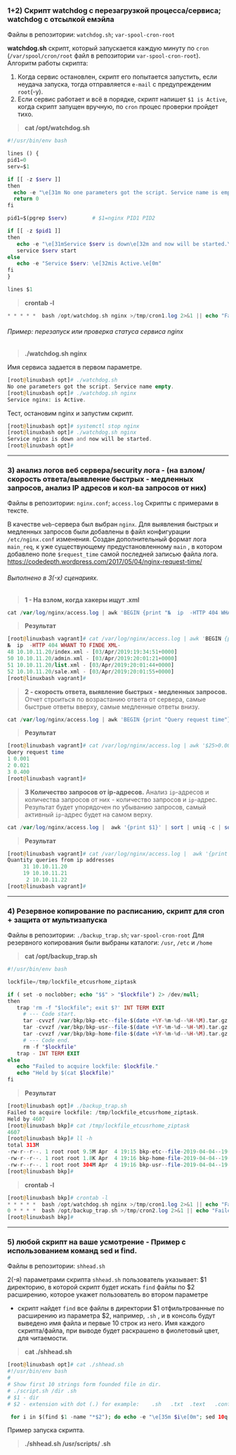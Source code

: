 ### 1+2) Скрипт watchdog с перезагрузкой процесса/сервиса; watchdog с отсылкой емэйла
Файлы в репозитории: `watchdog.sh`; `var-spool-cron-root`

**watchdog.sh** скрипт, который запускается каждую минуту по `cron` (`/var/spool/cron/root` файл в репозитории `var-spool-cron-root`).
Алгоритм работы скрипта:
1) Когда сервис остановлен, скрипт его попытается запустить, если неудача запуска, тогда отправляется `e-mail` с предупрежденим `root`(-у).
2) Если сервис работает и всё в порядке, скрипт напишет `$1 is Active`, когда скрипт запущен вручную, по `cron` процес проверки пройдет тихо.

> **cat /opt/watchdog.sh**
```php
#!/usr/bin/env bash  

lines () {
pid1=0
serv=$1

if [[ -z $serv ]]
then
  echo -e "\e[31m No one parameters got the script. Service name is empty.\e[0m"
  return 0
fi

pid1=$(pgrep $serv)        # $1=nginx PID1 PID2

if [[ -z $pid1 ]]
then
   echo -e "\e[31mService $serv is down\e[32m and now will be started.\e[0m"
   service $serv start
else
   echo -e "Service $serv: \e[32mis Active.\e[0m"
fi
}

lines $1
```
> **crontab -l**
```php
* * * * *  bash /opt/watchdog.sh nginx >/tmp/cron1.log 2>&1 || echo "Failed" | mail -s "nginx doesnt work" root
```

###### Пример: перезапуск или проверка статуса сервиса nginx

> **./watchdog.sh nginx**

Имя сервиса задается в первом параметре.
```php
[root@linuxbash opt]# ./watchdog.sh
No one parameters got the script. Service name empty.
[root@linuxbash opt]# ./watchdog.sh nginx
Service nginx: is Active.
```
Тест, остановим nginx и запустим скрипт.
```php
[root@linuxbash opt]# systemctl stop nginx
[root@linuxbash opt]# ./watchdog.sh nginx
Service nginx is down and now will be started.
[root@linuxbash opt]#
```


---

### 3) анализ логов веб сервера/security лога - (на взлом/скорость ответа/выявление быстрых - медленных запросов, анализ IP адресов и кол-ва запросов от них)
Файлы в репозитории: `nginx.conf`; `access.log`
Скрипты с примерами в тексте.

В качестве `web`-сервера был выбран `nginx`.
Для выявления быстрых и медленных запросов были добавлены в файл конфигурации `/etc/nginx.conf` изменения. Создан дополнительный формат лога `main_req`, к уже существующему предустановленному `main` , в котором добавлено поле `$request_time` самой последней записью файла лога.
https://codedepth.wordpress.com/2017/05/04/nginx-request-time/

###### Выполнено в 3(-х) сценариях.
> **1 - На взлом, когда хакеры ищут .xml**

```php
cat /var/log/nginx/access.log | awk 'BEGIN {print "№  ip  -HTTP 404 WHANT TO FINDE XML-"} $9==404 && index($7,".xml")>0{print NR " " $1$7 " - " $4$5}'
```
> **Результат**
```php
[root@linuxbash vagrant]# cat /var/log/nginx/access.log | awk 'BEGIN {print "№  ip  -HTTP 404 WHANT TO FINDE XML-"} $9==404 && index($7,".xml")>0{print NR " " $1$7 " - " $4$5}'
№  ip  -HTTP 404 WHANT TO FINDE XML-
48 10.10.11.20/index.xml - [03/Apr/2019:19:34:51+0000]
50 10.10.11.20/admin.xml - [03/Apr/2019:20:01:21+0000]
51 10.10.11.20/list.xml - [03/Apr/2019:20:01:44+0000]
52 10.10.11.20/sale.xml - [03/Apr/2019:20:01:55+0000]
[root@linuxbash vagrant]#
```

> **2 - скорость ответа, выявление быстрых - медленных запросов.**
Отчет строиться по возрастанию ответа от сервера, самые быстрые ответы вверху, самые медленные ответы внизу.
```php
cat /var/log/nginx/access.log | awk 'BEGIN {print "Query request time"} $25>0.000 {print $25}' | sort |  uniq |  cat -n
```
> **Результат**
```php
[root@linuxbash vagrant]# cat /var/log/nginx/access.log | awk '$25>0.000 {print $25}' | sort |  uniq | awk 'BEGIN {print "Query request time"} {print NR " " $0}'
Query request time
1 0.001
2 0.021
3 0.400
[root@linuxbash vagrant]#
```
> **3 Количество запросов от ip-адресов.**
 Анализ `ip`-адресов и количества запросов от них - количество запросов и `ip`-адрес.
Результат будет упорядочен по убыванию запросов, самый активный `ip`-адрес будет на самом верху. 
```php
cat /var/log/nginx/access.log |  awk '{print $1}' | sort | uniq -c | sort -nr
```
> **Результат**
```php
[root@linuxbash vagrant]# cat /var/log/nginx/access.log |  awk '{print $1}' | sort | uniq -c | sort -nr | awk 'BEGIN {print "Quantity queries from ip addresses"} {print $0}'
Quantity queries from ip addresses
     31 10.10.11.20
     19 10.10.11.21
      2 10.10.11.22
[root@linuxbash vagrant]#
```
---
### 4) Резервное копирование по расписанию, скрипт для cron + защита от мультизапуска
Файлы в репозитории: `./backup_trap.sh`; `var-spool-cron-root`
Для резервного копирования были выбраны каталоги: `/usr`, `/etc` и `/home`

> **cat /opt/backup_trap.sh**
```php
#!/usr/bin/env bash

lockfile=/tmp/lockfile_etcusrhome_ziptask

if ( set -o noclobber; echo "$$" > "$lockfile") 2> /dev/null;
then
   trap 'rm -f "$lockfile"; exit $?' INT TERM EXIT
     # --- Code start.
     tar -cvvzf /var/bkp/bkp-etc--file-$(date +%Y-%m-%d--%H-%M).tar.gz /etc
     tar -cvvzf /var/bkp/bkp-usr--file-$(date +%Y-%m-%d--%H-%M).tar.gz /usr
     tar -cvvzf /var/bkp/bkp-home-file-$(date +%Y-%m-%d--%H-%M).tar.gz /home
     # --- Code end.
     rm -f "$lockfile"
   trap - INT TERM EXIT
else
   echo "Failed to acquire lockfile: $lockfile."
   echo "Held by $(cat $lockfile)"
fi
```
> **Результат**
```php
[root@linuxbash opt]# ./backup_trap.sh
Failed to acquire lockfile: /tmp/lockfile_etcusrhome_ziptask.
Held by 4607
[root@linuxbash bkp]# cat /tmp/lockfile_etcusrhome_ziptask
4607
[root@linuxbash bkp]# ll -h
total 313M
-rw-r--r--. 1 root root 9.5M Apr  4 19:15 bkp-etc--file-2019-04-04--19-15.tar.gz
-rw-r--r--. 1 root root 1.8K Apr  4 19:16 bkp-home-file-2019-04-04--19-16.tar.gz
-rw-r--r--. 1 root root 304M Apr  4 19:16 bkp-usr--file-2019-04-04--19-15.tar.gz
[root@linuxbash bkp]#
```
> **crontab -l**
```php
[root@linuxbash bkp]# crontab -l
* * * * *  bash /opt/watchdog.sh nginx >/tmp/cron1.log 2>&1 || echo "Failed" | mail -s "nginx doesnt work" root
0 * * * *  bash /opt/backup_trap.sh >/tmp/cron2.log 2>&1 || echo "Failed" | mail -s "etc-home-usr backing up is fail" root
[root@linuxbash bkp]#
```
---
### 5) любой скрипт на ваше усмотрение - Пример с использованием команд sed и find.
Файлы в репозитории: `shhead.sh`

2(-я) параметрами скрипта `shhead.sh` пользователь указывает:
$1 директорию, в которой скрипт будет искать `find` файлы по
$2 расширению, которое укажет пользователь во втором параметре
- скрипт найдет `find` все файлы в директории $1 отфильтрованные по расширению из параметра $2, например, `.sh` ,  и в консоль будут выведено имя файла и первыe 10 строк из него. Имя каждого скрипта/файла, при выводе будет раскрашено в фиолетовый цвет, для читаемости.

> **cat ./shhead.sh**
```php
[root@linuxbash opt]# cat ./shhead.sh
#!/usr/bin/env bash
#
# Show first 10 strings form founded file in dir.
# ./script.sh /dir .sh
# $1 - dir
# $2 - extension with dot (.) for example:    .sh   .txt  .text   .conf

 for i in $(find $1 -name "*$2"); do echo -e "\e[35m $i\e[0m"; sed 10q $i;done
```
Пример запуска скрипта.
> **./shhead.sh /usr/scripts/ .sh**
